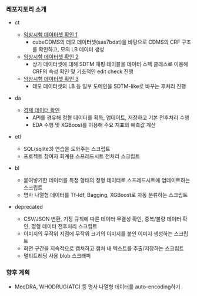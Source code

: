 ### 레포지토리 소개
* ct
   * [임상시험 데이터셋 확인 1](https://github.com/yuninze/pub/blob/main/ct/dm.ipynb)
        * cubeCDMS의 데모 데이터셋(sas7bdat)을 바탕으로 CDMS의 CRF 구조를 확인하고, 모의 LB 데이터 생성
   * [임상시험 데이터셋 확인 2](https://github.com/yuninze/pub/blob/main/ct/dma.ipynb)
        * 상기 데이터셋에 대해 SDTM 매핑 테이블을 데이터 스펙 클래스로 이용해 CRF의 속성 확인 및 기초적인 edit check 진행
   * [임상시험 데이터셋 확인 3](https://github.com/yuninze/pub/blob/main/ct/dmb.ipynb)
        * 데모 데이터셋의 LB 등 일부 도메인을 SDTM-like로 바꾸는 후처리 진행

* da
    * [경제 데이터 확인](https://github.com/yuninze/pub/blob/main/da/fin.ipynb)
        * API를 경유해 정형 데이터를 획득, 업데이트, 저장하고 기본 전후처리 수행
        * EDA 수행 및 XGBoost를 이용해 주요 지표의 예측값 계산

* etl
    * SQL(sqlite3) 연습을 도와주는 스크립트
    * 프로젝트 참여자 회계용 스프레드시트 전처리 스크립트

* bl
    * 붙여넣기한 데이터를 특정 형태의 정형 데이터로 스프레드시트에 업데이트하는 스크립트
    * 명사 나열형 데이터를 Tf-Idf, Bagging, XGBoost로 자동 분류하는 스크립트

* deprecated
    * CSV/JSON 변환, 기정 규칙에 따른 데이터 무결성 확인, 중복/불량 데이터 확인, 정형 데이터 전후처리 스크립트
    * 이미지의 무작위 지점에 무작위 크기의 이미지를 붙인 이미지 생성하는 스크립트
    * 화면 구간을 지속적으로 캡처하고 캡처 내 텍스트를 추출/저장하는 스크립트
    * 멀티트레딩 사용 blob 스크래퍼

### 향후 계획
* MedDRA, WHODRUG(ATC) 등 명사 나열형 데이터를 auto-encoding하기